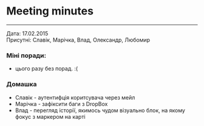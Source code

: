 # Meeting minutes 
--------------------
Дата: 17.02.2015   
Присутні: Славік, Марічка, Влад, Олександр, Любомир

### Міні поради:
* цього разу без порад. :(

### Домашка
* Славік - аутентифція коритсувача через мейл
* Марічка - зафіксити баги з DropBox
* Влад - перегляд історії, якимось чудом візуально блок, на якому фокус з маркером на карті